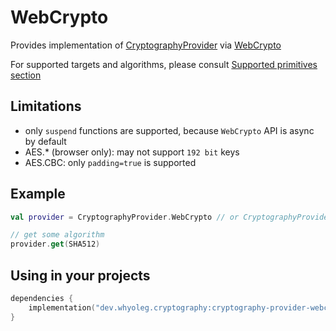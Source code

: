 # WebCrypto

Provides implementation of [CryptographyProvider][CryptographyProvider] via [WebCrypto][WebCrypto]

For supported targets and algorithms, please consult [Supported primitives section][Supported primitives section]

## Limitations

* only `suspend` functions are supported, because `WebCrypto` API is async by default
* AES.* (browser only): may not support `192 bit` keys
* AES.CBC: only `padding=true` is supported

## Example

```kotlin
val provider = CryptographyProvider.WebCrypto // or CryptographyProvider.Default

// get some algorithm
provider.get(SHA512)
```

## Using in your projects

```kotlin
dependencies {
    implementation("dev.whyoleg.cryptography:cryptography-provider-webcrypto:0.5.0")
}
```

[CryptographyProvider]: ../api/cryptography-core/dev.whyoleg.cryptography/-cryptography-provider/index.html

[WebCrypto]: https://developer.mozilla.org/en-US/docs/Web/API/Web_Crypto_API

[Supported primitives section]: index.md#supported-primitives
